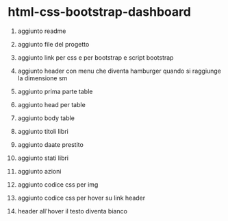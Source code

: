 html-css-bootstrap-dashboard
===

1. aggiunto readme

2. aggiunto file del progetto 

3. aggiunto link per css e per bootstrap e script bootstrap

4. aggiunto header con menu che diventa hamburger quando si raggiunge la dimensione sm

5. aggiunto prima parte table

6. aggiunto head per table

7. aggiunto body table 

8. aggiunto titoli libri

9. aggiunto daate prestito 

10. aggiunto stati libri

11. aggiunto azioni

12. aggiunto codice css per img

13. aggiunto codice css per hover su link header

14. header all'hover il testo diventa bianco